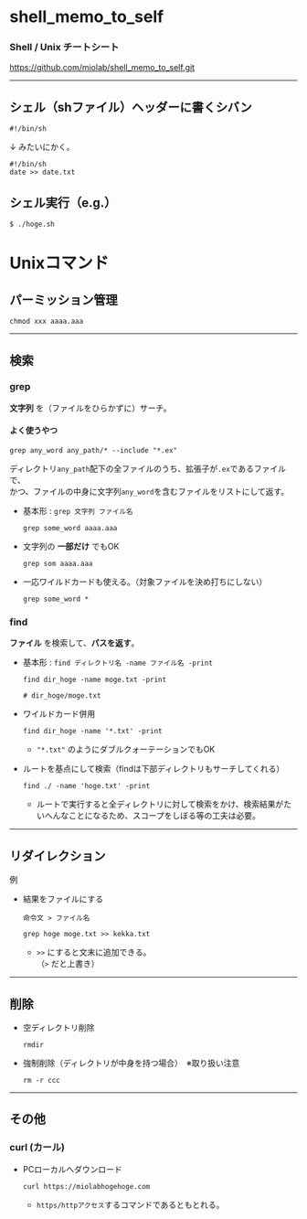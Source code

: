 # shell_memo_to_self

### Shell / Unix チートシート

  https://github.com/miolab/shell_memo_to_self.git


---

## シェル（shファイル）ヘッダーに書くシバン

`#!/bin/sh`

↓ みたいにかく。
```
#!/bin/sh
date >> date.txt
```

## シェル実行（e.g.）

  `$ ./hoge.sh`


# Unixコマンド

## パーミッション管理

```
chmod xxx aaaa.aaa
```


---

## 検索

### grep

__文字列__ を（ファイルをひらかずに）サーチ。

#### よく使うやつ
  ```
  grep any_word any_path/* --include "*.ex"
  ```
  ディレクトリ`any_path`配下の全ファイルのうち、拡張子が`.ex`であるファイルで、  
  かつ、ファイルの中身に文字列`any_word`を含むファイルをリストにして返す。

- 基本形 : `grep 文字列 ファイル名`
  ```
  grep some_word aaaa.aaa
  ```

- 文字列の __一部だけ__ でもOK
  ```
  grep som aaaa.aaa
  ```

- 一応ワイルドカードも使える。（対象ファイルを決め打ちにしない）
  ```
  grep some_word *
  ```


### find

__ファイル__ を検索して、__パスを返す__。

- 基本形 : `find ディレクトリ名 -name ファイル名 -print`
  ```
  find dir_hoge -name moge.txt -print

  # dir_hoge/moge.txt
  ```

- ワイルドカード併用

  `find dir_hoge -name '*.txt' -print`
  - `"*.txt"` のようにダブルクォーテーションでもOK

- ルートを基点にして検索（findは下部ディレクトリもサーチしてくれる）

  `find ./ -name 'hoge.txt' -print`
  - ルートで実行すると全ディレクトリに対して検索をかけ、検索結果がたいへんなことになるため、スコープをしぼる等の工夫は必要。


---

## リダイレクション

例

- 結果をファイルにする

  `命令文 > ファイル名`
    ```
    grep hoge moge.txt >> kekka.txt
    ```

    - `>>` にすると文末に追加できる。  
      （`>` だと上書き）


---

## 削除

- 空ディレクトリ削除

  `rmdir`

- 強制削除（ディレクトリが中身を持つ場合）　※取り扱い注意

  `rm -r ccc`


---

## その他

### curl (カール)
- PCローカルへダウンロード
  ```
  curl https://miolabhogehoge.com
  ```
  - `https/httpアクセス`するコマンドであるともとれる。

